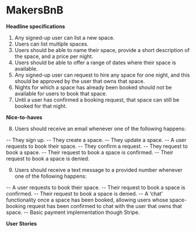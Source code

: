 # MakersBnB

**Headline specifications**
1. Any signed-up user can list a new space.
2. Users can list multiple spaces.
3. Users should be able to name their space, provide a short description of the space, and a price per night.
4. Users should be able to offer a range of dates where their space is available.
5. Any signed-up user can request to hire any space for one night, and this should be approved by the user that owns that space.
6. Nights for which a space has already been booked should not be available for users to book that space.
7. Until a user has confirmed a booking request, that space can still be booked for that night.

**Nice-to-haves**

8. Users should receive an email whenever one of the following happens:

-- They sign up.
-- They create a space.
-- They update a space.
-- A user requests to book their space.
-- They confirm a request.
-- They request to book a space.
-- Their request to book a space is confirmed.
-- Their request to book a space is denied.

9. Users should receive a text message to a provided number whenever one of the following happens:

-- A user requests to book their space.
-- Their request to book a space is confirmed.
-- Their request to book a space is denied.
-- A ‘chat’ functionality once a space has been booked, allowing users whose space-booking request has been confirmed to chat with the user that owns that space.
-- Basic payment implementation though Stripe.

**User Stories**
